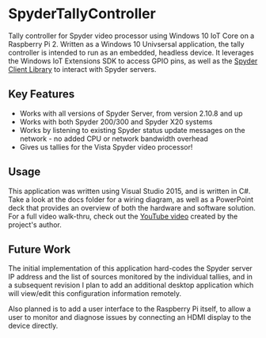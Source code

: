 # SpyderTallyController
Tally controller for Spyder video processor using Windows 10 IoT Core on a Raspberry Pi 2.  Written as a Windows 10 Univsersal 
application, the tally controller is intended to run as an embedded, headless device.  It leverages the Windows IoT Extensions 
SDK to access GPIO pins, as well as the [Spyder Client Library](https://www.nuget.org/packages/SpyderClientLibrary/) to interact 
with Spyder servers.

Key Features
---------------
* Works with all versions of Spyder Server, from version 2.10.8 and up
* Works with both Spyder 200/300 and Spyder X20 systems
* Works by listening to existing Spyder status update messages on the network - no added CPU or network bandwidth overhead
* Gives us tallies for the Vista Spyder video processor!

Usage
---------------
This application was written using Visual Studio 2015, and is written in C#.  Take a look at the docs folder for a wiring diagram, 
as well as a PowerPoint deck that provides an overview of both the hardware and software solution.  For a full video walk-thru,
check out the [YouTube video](https://youtu.be/mBM5LXhSECg) created by the project's author.

Future Work
----------------
The initial implementation of this application hard-codes the Spyder server IP address and the list of sources monitored by the 
individual tallies, and in a subsequent revision I plan to add an additional desktop application which will view/edit this 
configuration information remotely.

Also planned is to add a user interface to the Raspberry Pi itself, to allow a user to monitor and diagnose issues by connecting
an HDMI display to the device directly.
